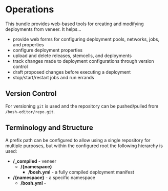 # Operations

This bundle provides web-based tools for creating and modifying deployments from veneer. It helps...

 * provide web forms for configuring deployment pools, networks, jobs, and properties
 * configure deployment properties
 * upload and delete releases, stemcells, and deployments
 * track changes made to deployment configurations through version control
 * draft proposed changes before executing a deployment
 * stop/start/restart jobs and run errands


## Version Control

For versioning `git` is used and the repository can be pushed/pulled from `/bosh-editor/repo.git`.


## Terminology and Structure



A prefix path can be configured to allow using a single repository for multiple purposes, but within the configured root
the following hierarchy is used:

 * **/_compiled** - veneer
    * **/{namespace}**
       * **/bosh.yml** - a fully compiled deployment manifest
 * **/{namespace}** - a specific namespace
    * **/bosh.yml** -
